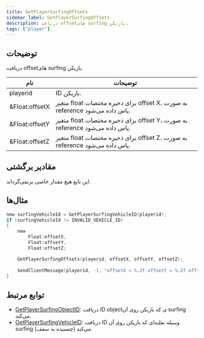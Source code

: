 ```yaml
---
title: GetPlayerSurfingOffsets
sidebar_label: GetPlayerSurfingOffsets
description: دریافت offsetهای surfing بازیکن.
tags: ["player"]
---
```


<VersionWarn version='omp v1.1.0.2612' />

## توضیحات

دریافت offsetهای surfing بازیکن.

| نام           | توضیحات                                                                      |
|----------------|----------------------------------------------------------------------------------|
| playerid       | ID بازیکن.                                                            |
| &Float:offsetX | متغیر float برای ذخیره مختصات offset X، به صورت reference پاس داده می‌شود. |
| &Float:offsetY | متغیر float برای ذخیره مختصات offset Y، به صورت reference پاس داده می‌شود. |
| &Float:offsetZ | متغیر float برای ذخیره مختصات offset Z، به صورت reference پاس داده می‌شود. |

## مقادیر برگشتی

این تابع هیچ مقدار خاصی برنمی‌گرداند.

## مثال‌ها

```c
new surfingVehicleId = GetPlayerSurfingVehicleID(playerid);
if (surfingVehicleId != INVALID_VEHICLE_ID)
{
    new 
        Float:offsetX,
        Float:offsetY,
        Float:offsetZ;

    GetPlayerSurfingOffsets(playerid, offsetX, offsetY, offsetZ);
    
    SendClientMessage(playerid, -1, "offsetX = %.2f offsetY = %.2f offsetZ = %.2f", offsetX, offsetY, offsetZ);
}
```

## توابع مرتبط

- [GetPlayerSurfingObjectID](GetPlayerSurfingObjectID): دریافت ID objectی که بازیکن روی آن surfing می‌کند.
- [GetPlayerSurfingVehicleID](GetPlayerSurfingVehicleID): دریافت ID وسیله نقلیه‌ای که بازیکن روی آن surfing می‌کند (چسبیده به سقف).